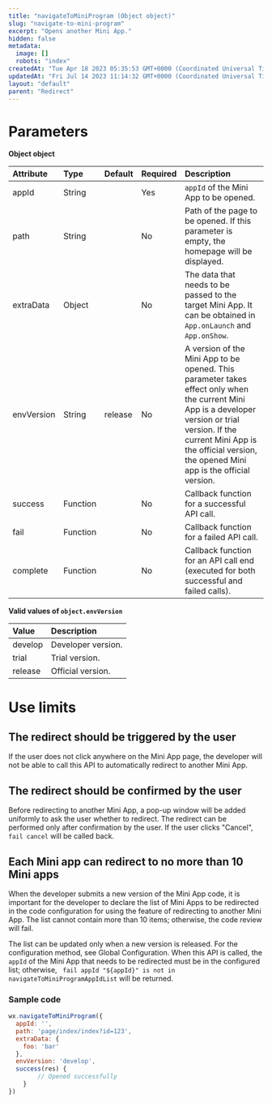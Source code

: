 ```yaml
---
title: "navigateToMiniProgram (Object object)"
slug: "navigate-to-mini-program"
excerpt: "Opens another Mini App."
hidden: false
metadata: 
  image: []
  robots: "index"
createdAt: "Tue Apr 18 2023 05:35:53 GMT+0000 (Coordinated Universal Time)"
updatedAt: "Fri Jul 14 2023 11:14:32 GMT+0000 (Coordinated Universal Time)"
layout: "default"
parent: "Redirect"
---
```

# Parameters

**Object object**

| Attribute  | Type     | Default | Required | Description                                                                                                                                                                                                                               |
| :--------- | :------- | :------ | :------- | :---------------------------------------------------------------------------------------------------------------------------------------------------------------------------------------------------------------------------------------- |
| appId      | String   |         | Yes      | `appId` of the Mini App to be opened.                                                                                                                                                                                                     |
| path       | String   |         | No       | Path of the page to be opened. If this parameter is empty, the homepage will be displayed.                                                                                                                                                |
| extraData  | Object   |         | No       | The data that needs to be passed to the target Mini App. It can be obtained in `App.onLaunch` and `App.onShow`.                                                                                                                           |
| envVersion | String   | release | No       | A version of the Mini App to be opened. This parameter takes effect only when the current Mini App is a developer version or trial version. If the current Mini App is the official version, the opened Mini app is the official version. |
| success    | Function |         | No       | Callback function for a successful API call.                                                                                                                                                                                              |
| fail       | Function |         | No       | Callback function for a failed API call.                                                                                                                                                                                                  |
| complete   | Function |         | No       | Callback function for an API call end (executed for both successful and failed calls).                                                                                                                                                    |

**Valid values of `object.envVersion`**

| Value   | Description        |
| :------ | :----------------- |
| develop | Developer version. |
| trial   | Trial version.     |
| release | Official version.  |

# Use limits

## The redirect should be triggered by the user

If the user does not click anywhere on the Mini App page, the developer will not be able to call this API to automatically redirect to another Mini App.

## The redirect should be confirmed by the user

Before redirecting to another Mini App, a pop-up window will be added uniformly to ask the user whether to redirect. The redirect can be performed only after confirmation by the user. If the user clicks "Cancel", `fail cancel` will be called back.

## Each Mini app can redirect to no more than 10 Mini apps

When the developer submits a new version of the Mini App code, it is important for the developer to declare the list of Mini Apps to be redirected in the code configuration for using the feature of redirecting to another Mini App. The list cannot contain more than 10 items; otherwise, the code review will fail. 

The list can be updated only when a new version is released. For the configuration method, see Global Configuration. When this API is called, the `appId` of the Mini App that needs to be redirected must be in the configured list; otherwise, ` fail appId "${appId}" is not in navigateToMiniProgramAppIdList` will be returned.

### Sample code

```javascript JavaScript
wx.navigateToMiniProgram({
  appId: '',
  path: 'page/index/index?id=123',
  extraData: {
  	foo: 'bar'
  },
  envVersion: 'develop',
  success(res) {
		// Opened successfully
	}
})
```
